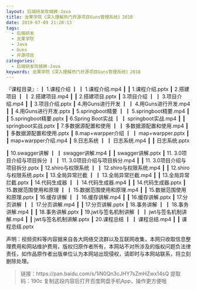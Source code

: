```yaml
---
layout: 后端研发攻城狮-Java
title: 龙果学院《深入理解热门开源项目Guns管理系统》2018
date: 2019-07-09 21:20:13
tags:
  - 后端研发
  - 龙果学院
  - Java
  - Guns
  - 开源项目
categories:
  - 后端研发攻城狮-Java
keywords: 龙果学院《深入理解热门开源项目Guns管理系统》2018
---
```


『课程目录』: 
┃  1.课程介绍
┃  ┃  1.课程介绍.mp4
┃  ┃  1.课程介绍.pptx
┃  2.搭建项目
┃  ┃  2.搭建项目.mp4
┃  ┃  2.搭建项目.pptx
┃  3.项目介绍
┃  ┃  3.项目介绍.mp4
┃  ┃  3.项目介绍.pptx
┃  4.用Guns进行开发
┃  ┃  4.用Guns进行开发.mp4
┃  ┃  4.用Guns进行开发.pptx
┃  5.springboot精要
┃  ┃  5.springboot精要.mp4
┃  ┃  5.springboot精要.pptx
┃  6.Spring Boot实战
┃  ┃  springboot实战.mp4
┃  ┃  springboot实战.pptx
┃  7.多数据源配置和使用
┃  ┃  多数据源配置和使用.mp4
┃  ┃  多数据源配置和使用.pptx
┃  8.map+warpper介绍
┃  ┃  map+warpper.pptx
┃  ┃  map+warpper介绍.mp4
┃  9.日志系统
┃  ┃  日志系统.mp4
┃  ┃  日志系统.pptx
<!-- more -->  
┃  10.swagger讲解
┃  ┃  swagger讲解.mp4
┃  ┃  swagger讲解.pptx
┃  11. 3.0项目介绍与项目拆分
┃  ┃  11. 3.0项目介绍与项目拆分.mp4
┃  ┃  11. 3.0项目介绍与项目拆分.pptx
┃  12.shiro与权限系统
┃  ┃  12.shiro与权限系统.mp4
┃  ┃  12.shiro与权限系统.pptx
┃  13.全局异常拦截
┃  ┃  13.全局异常拦截.mp4
┃  ┃  13.全局异常拦截.pptx
┃  14.代码生成器
┃  ┃  14.代码生成器.mp4
┃  ┃  14.代码生成器.pptx
┃  15.数据范围使用和原理
┃  ┃  15.数据范围使用和原理.mp4
┃  ┃  15.数据范围使用和原理.pptx
┃  16.缓存讲解
┃  ┃  16.缓存讲解.mp4
┃  ┃  16.缓存讲解.pptx
┃  17.分页讲解
┃  ┃  17.分页讲解.mp4
┃  ┃  17.分页讲解.pptx
┃  18.事务讲解
┃  ┃  18.事务讲解.mp4
┃  ┃  18.事务讲解.pptx
┃  19.jwt与签名机制讲解
┃  ┃  jwt与签名机制讲解.mp4
┃  ┃  jwt与签名机制讲解.pptx
┃  20.课程总结
┃  ┃  课程总结.mp4
┃  ┃  课程总结.pptx
<div class="post-copyright">
    <div class="post-copyright__author">
      <span class="post-copyright-meta">声明：视频资料等内容据来自各大网络交流群以及互联网收集，本网只收取信息整理费用和网站维护费用，版权归原作者所有，本网站不对所涉及的版权问题负法律责任，如作品原作者出版单位认为本网站出现侵权，请即时与本网站联系，将立刻删除处理。 </span>
    </div>
</div>

<blockquote class="blockquote-center">
链接：https://pan.baidu.com/s/1iN0Qn3cJHY7sZmHZwx14sQ 
提取码：190c 
复制这段内容后打开百度网盘手机App，操作更方便哦
</blockquote>

